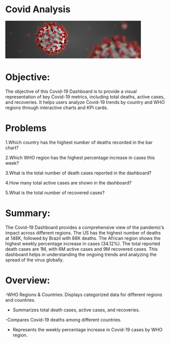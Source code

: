 # Covid Analysis
![image](https://github.com/Mahadevkempe/Power-BI_Project/blob/main/Covid_Dataset(Analysis)/images.jpg)
# Objective:
The objective of this Covid-19 Dashboard is to provide a visual representation of key Covid-19 metrics, including total deaths, active cases, and recoveries. It helps users analyze Covid-19 trends by country and WHO regions through interactive charts and KPI cards.

# Problems 
1.Which country has the highest number of deaths recorded in the bar chart?

2.Which WHO region has the highest percentage increase in cases this week?

3.What is the total number of death cases reported in the dashboard?

4.How many total active cases are shown in the dashboard?

5.What is the total number of recovered cases?

# Summary:
The Covid-19 Dashboard provides a comprehensive view of the pandemic’s impact across different regions. 
The US has the highest number of deaths at 148K, followed by Brazil with 88K deaths. 
The African region shows the highest weekly percentage increase in cases (34.12%).
The total reported death cases are 1M, with 6M active cases and 9M recovered cases.
This dashboard helps in understanding the ongoing trends and analyzing the spread of the virus globally.

# Overview:
-WHO Regions & Countries: Displays categorized data for different regions and countries.

- Summarizes total death cases, active cases, and recoveries.

-Compares Covid-19 deaths among different countries.

- Represents the weekly percentage increase in Covid-19 cases by WHO region.






